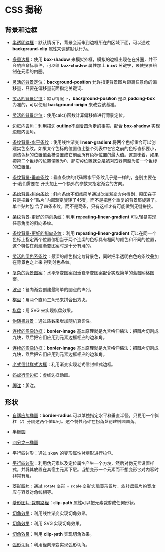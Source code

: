 # CSS 揭秘

## 背景和边框

- [半透明边框](./background-border/translucent-borders.html)：默认情况下，背景会延伸到边框所在的区域下面，可以通过 **background-clip** 属性来调整默认行为。

- [多重边框](./background-border/multiple-borders.html)：使用 **box-shadow** 来模拟外框，模拟的边框出现在在外圈，并不会响应鼠标事件，可以给 **box-shadow** 属性加上 **inset** 关键字，来使投影绘制在元素的内圈。

- [灵活的背景定位](./background-border/extended-bg-position.html)：**background-position** 允许指定背景图片距离任意角的偏移量，只要在偏移量前面指定关键词。

- [灵活的背景定位](./background-border/background-origin.html)：默认情况下，**background-position** 是以 **padding-box** 为准的，可以使用 **background-origin** 来改变该基准。

- [灵活的背景定位](./background-border/background-position-calc.html)：使用calc()函数计算偏移值进行背景定位。

- [边框内圆角](./background-border/inner-rounding.html)：利用描边 **outline**不跟着圆角走的事实，配合 **box-shadow** 实现边框内圆角。

- [条纹背景-水平条纹](./background-border/horizontal-stripes.html)：使用线性渐变 **linear-gradient** 将两个色标重合可以创建实色条纹。如果某个色标的位置值比整个列表中在它之前的色标值都要小，则该色标的位置值会被设置成它前面所有色标位置的最大值。这意味着，如果把第二个色标的位置设置为0，那它的位置就总是被浏览器调整为前一个色标的位置值。

- [条纹背景-垂直条纹](./background-border/vertical-stripes.html)：垂直条纹的代码跟水平条纹几乎是一样的，差别主要在于:我们需要在 开头加上一个额外的参数来指定渐变的方向。

- [条纹背景-斜向条纹](./background-border/diagonal-stripes.html)：斜向条纹不但能简单通过改变渐变方向得到，原因在于只是把每个“贴片”内部渐变旋转了45度，而不是把整个重复的背景都旋转了。单个贴片包 含了四条条纹，而不是两条，只有这样才有可能做到无缝拼接。

- [条纹背景-更好的斜向条纹](./background-border/diagonal-stripes-60deg.html)：利用 **repeating-linear-gradient** 可以轻易实现任意角度的斜向条纹。

- [条纹背景-更好的斜向条纹](./background-border/test-color-stop-2positions.html)：利用 **repeating-linear-gradient** 可以在同一个色标上指定两个位置值相当于两个连续的色标具有相同的颜色和不同的位置，这个特性在创建渐变图案时是十分有用的。

- [灵活的同色系条纹](./background-border/subtle-stripes.html)：最深的颜色指定为背景色，同时把半透明白色的条纹叠加在背景色之上来 得到浅色条纹。

- [复杂的背景图案](./background-border/blueprint.html)：水平渐变图案跟垂直渐变图案配合实现简单的蓝图网格图案。

- [波点](./background-border/polka.html)：径向渐变创建最简单的圆点的阵列。

- [棋盘](./background-border/checkerboard.html)：用两个直角三角形来拼合出方块。

- [棋盘](./background-border/checkerboard-svg.html)：用 SVG 来实现棋盘效果。

- [伪随机背景](./background-border/cicada-stripes.html)：通过质数来增加随机真实性。

- [连续的图像边框](./background-border/border-image.html)：**border-image** 基本原理就是九宫格伸缩法：把图片切割成九块，然后把它们应用到元素边框相应的边和角。

- [连续的图像边框](./background-border/continuous-image-borders.html)：**border-image** 基本原理就是九宫格伸缩法：把图片切割成九块，然后把它们应用到元素边框相应的边和角。

- [老式信封样式边框](./background-border/vintage-envelope.html)：利用渐变实现老式信封样式边框。

- [蚂蚁行军边框](./background-border/marching-ants.html)：虚线边框动画。

- [脚注](./background-border/footnote.html)：脚注。

## 形状

- [自适应的椭圆](./shape/ellipse.html)：**border-radius** 可以单独指定水平和垂直半径，只要用一个斜杠（/）分隔这两个值即可。这个特性允许在拐角处创建椭圆圆角。

- [半椭圆](./shape/half-ellipse.html)

- [四分之一椭圆](./shape/quarter-ellipse.html)

- [平行四边形](./shape/parallelograms.html)：通过 skew 的变形属性对矩形进行拉伸。

- [平行四边形](./shape/parallelograms-pseudo.html)：利用伪元素以及定位属性产生一个方块，然后对伪元素设置样式，并将其放置在其宿主元素下层。当想变形一个元素而不想变形它对内容时非常有用。

- [菱形图片](./shape/diamond-images.html)：通过 rotate 变形 + scale 变形实现菱形图片，旋转后图片的宽度应与容器对角线相等。

- [菱形图片-裁剪路径](./shape/diamond-clip.html)：**clip-path** 属性可以把元素裁剪成任何形状。

- [切角效果](./shape/bevel-corners-gradients.html)：利用线性渐变实现切角效果。

- [切角效果](./shape/bevel-corners.html)：利用 SVG 实现切角效果。

- [切角效果](./shape/bevel-corners-clipped.html)：利用 **clip-path** 实现切角效果。

- [弧形切角](./shape/scoop-corners.html)：利用径向渐变实现弧形切角。